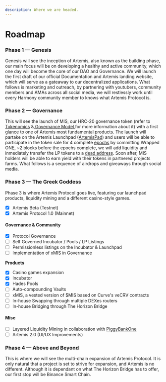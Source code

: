 ```yaml
---
description: Where we are headed.
---
```


# Roadmap

### Phase 1 **—** Genesis

Genesis will see the inception of Artemis, also known as the building phase, our main focus will be on developing a healthy and active community, which one day will become the core of our DAO and Governance. We will launch the first draft of our official Documentation and Artemis landing website, which will serve as a gateaway to our decentralized applications. What follows is marketing and outreach, by partnering with youtubers, community members and AMAs across all social media, we will restlessly work until every Harmony community member to knows what Artemis Protocol is.

### Phase 2 **—** Governance

This will see the launch of MIS, our HRC-20 governance token (refer to [Tokenomics](https://artemis-protocol.gitbook.io/artemis-protocol/roadmap/liquidity-mining) &[ Governance Model ](https://artemis-protocol.gitbook.io/artemis-protocol/governance-model)for more information about it) with a first glance to one of Artemis most fundamental products. The launch will partake on the Artemis Launchpad ([ArtemisPad](https://artemis-protocol.gitbook.io/artemis-protocol/the-protocol/launchpad)) and users will be able to participate in the token sale for 4 complete [epochs](https://docs.harmony.one/home/network/validators/definitions/epoch-transition) by committing Wrapped ONE, \~2 blocks before the epochs complete, we will add liquidity and inmediately transfer the LP tokens to a [dead address](https://etherscan.io/address/0x000000000000000000000000000000000000dead). Soon after, MIS holders will be able to earn yield with their tokens in partnered projects farms. What follows is a sequence of airdrops and giveaways through social media.

### Phase 3 **—** The Greek Goddess

Phase 3 is where Artemis Protocol goes live, featuring our launchpad products, liquidity mining and a different casino-style games.

* [x] Artemis Beta (Testnet)
* [x] Artemis Protocol 1.0 (Mainnet)

#### Governance & Community

* [x] Protocol Governance
* [ ] Self Governed Incubator / Pools / LP Listings
* [ ] Permissionless listings on the Incubator & Launchpad
* [ ] Implementation of xMIS in Governance

**Products**

* [x] Casino games expansion
* [x] Incubator
* [x] Hades Pools
* [ ] Auto-compounding Vaults
* [ ] xMIS, a vested version of $MIS based on Curve's veCRV contracts
* [ ] In-house Swapping through multiple DEXes routers
* [ ] In-house Bridging through The Horizon Bridge

#### Misc

* [ ] Layered Liquidity Mining in collaboration with [PiggyBankOne](https://piggybank.farm)
* [ ] Artemis 2.0 (UI/UX Improvements)

### Phase 4 **—** Above and Beyond

This is where we will see the multi-chain expansion of Artemis Protocol. It is only natural that a project is set to strive for expansion, and Artemis is no different. Although it is dependant on what The Horizon Bridge has to offer, our first stop will be Binance Smart Chain.

